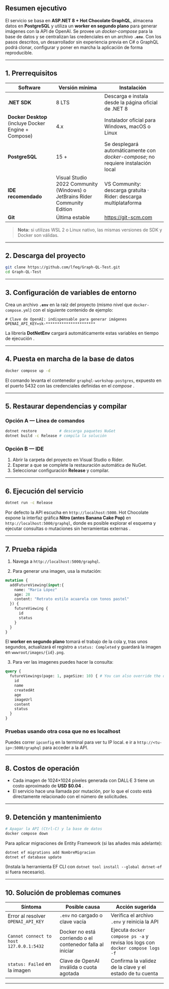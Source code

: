 ## Resumen ejecutivo

El servicio se basa en **ASP.NET 8 + Hot Chocolate GraphQL**, almacena datos en **PostgreSQL** y utiliza un **worker en
segundo plano** para generar imágenes con la API de OpenAI. Se provee un *docker-compose* para la base de datos y se
centralizan las credenciales en un archivo **`.env`**. Con los pasos descritos, un desarrollador sin experiencia previa
en C# o GraphQL podrá clonar, configurar y poner en marcha la aplicación de forma reproducible.

---

## 1. Prerrequisitos

| Software                                             | Versión mínima                                                             | Instalación                                                                       |
|------------------------------------------------------|----------------------------------------------------------------------------|-----------------------------------------------------------------------------------|
| **.NET SDK**                                         | 8 LTS                                                                      | Descarga e instala desde la página oficial de .NET 8                              |
| **Docker Desktop** (incluye Docker Engine + Compose) | 4.x                                                                        | Instalador oficial para Windows, macOS o Linux                                    |
| **PostgreSQL**                                       | 15 +                                                                       | Se desplegará automáticamente con *docker-compose*; no requiere instalación local |
| **IDE recomendado**                                  | Visual Studio 2022 Community (Windows) o JetBrains Rider Community Edition | VS Community: descarga gratuita  · Rider: descarga multiplataforma                |
| **Git**                                              | Última estable                                                             | https://git-scm.com                                                               |

> **Nota:** si utilizas WSL 2 o Linux nativo, las mismas versiones de SDK y Docker son válidas.

---

## 2. Descarga del proyecto

```bash
git clone https://github.com/lfeq/Graph-QL-Test.git
cd Graph-QL-Test
```

---

## 3. Configuración de variables de entorno

Crea un archivo **`.env`** en la raíz del proyecto (mismo nivel que `docker-compose.yml`) con el siguiente contenido de
ejemplo:

```dotenv
# Clave de OpenAI: indispensable para generar imágenes
OPENAI_API_KEY=sk-**********************
```

La librería **DotNetEnv** cargará automáticamente estas variables en tiempo de ejecución .

---

## 4. Puesta en marcha de la base de datos

```bash
docker compose up -d
```

El comando levanta el contenedor `graphql-workshop-postgres`, expuesto en el puerto 5432 con las credenciales definidas
en el *compose* .

---

## 5. Restaurar dependencias y compilar

### Opción A — Línea de comandos

```bash
dotnet restore          # descarga paquetes NuGet
dotnet build -c Release # compila la solución
```

### Opción B — IDE

1. Abrir la carpeta del proyecto en Visual Studio o Rider.
2. Esperar a que se complete la restauración automática de NuGet.
3. Seleccionar configuración **Release** y compilar.

---

## 6. Ejecución del servicio

```bash
dotnet run -c Release
```

Por defecto la API escucha en `http://localhost:5000`. Hot Chocolate expone la interfaz gráfica **Nitro (antes Banana
Cake Pop)** en `http://localhost:5000/graphql`, donde es posible explorar el esquema y ejecutar consultas o mutaciones
sin herramientas externas .

---

## 7. Prueba rápida

1. Navega a `http://localhost:5000/graphql`.

2. Para generar una imagen, usa la mutación:

```graphql
mutation {
  addFutureViewing(input:{
    name: "María López"
    age: 28
    content: "Retrato estilo acuarela con tonos pastel"
  }) {
    futureViewing {
      id
      status
    }
  }
}
```
El **worker en segundo plano** tomará el trabajo de la cola y, tras unos segundos, actualizará el registro a
`status: Completed` y guardará la imagen en `wwwroot/images/{id}.png`.

3. Para ver las imagenes puedes hacer la consulta:

```graphql
query {
  futureViewings(page: 1, pageSize: 10) { # You can also override the default pageSize
    id
    name
    createdAt
    age
    imageUrl
    content
    status
  }
}
```

### Pruebas usando otra cosa que no es localhost

Puedes correr `ipconfig` en la terminal para ver tu IP local.
e ir a `http://<tu-ip>:5000/graphql` para acceder a la API.

---

## 8. Costos de operación

- Cada imagen de 1024×1024 píxeles generada con DALL·E 3 tiene un costo aproximado de **USD $0.04** .
- El servicio hace una llamada por mutación, por lo que el costo está directamente relacionado con el número de
  solicitudes.

---

## 9. Detención y mantenimiento

```bash
# Apagar la API (Ctrl-C) y la base de datos
docker compose down
```

Para aplicar migraciones de Entity Framework (si las añades más adelante):

```bash
dotnet ef migrations add NombreMigracion
dotnet ef database update
```

(Instala la herramienta EF CLI con `dotnet tool install --global dotnet-ef` si fuera necesario).

---

## 10. Solución de problemas comunes

| Síntoma                                 | Posible causa                                             | Acción sugerida                                                               |
|-----------------------------------------|-----------------------------------------------------------|-------------------------------------------------------------------------------|
| Error al resolver `OPENAI_API_KEY`      | `.env` no cargado o clave vacía                           | Verifica el archivo `.env` y reinicia la API                                  |
| `Cannot connect to host 127.0.0.1:5432` | Docker no está corriendo o el contenedor falla al iniciar | Ejecuta `docker compose ps -a` y revisa los logs con `docker compose logs -f` |
| `status: Failed` en la imagen           | Clave de OpenAI inválida o cuota agotada                  | Confirma la validez de la clave y el estado de tu cuenta                      |

---